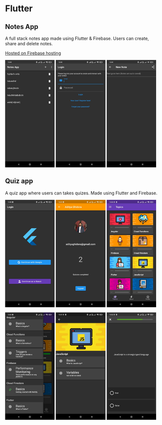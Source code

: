 # Flutter

## Notes App

A full stack notes app made using Flutter & Firebase.
Users can create, share and delete notes.

[Hosted on Firebase hosting](https://oregairu-eightman.web.app/#/)

<p float="left">
<img src="./img/notes-homepage.jpeg" height="350px" alt="homepage of notes app"/>
<img src="./img/notes-loginpage.jpeg" height="350px" alt="loginpage of notes app"/>
<img src="./img/notes-newnotepage.jpeg" height="350px" alt="new note page of notes app"/>
</p>

## Quiz app

A quiz app where users can takes quizes.
Made using Flutter and Firebase.

<p float="left">
<img src="./img/quiz-loginpage.jpeg" height="350px" alt="loginpage of quiz app"/>
<img src="./img/quiz-profilepage.jpeg" height="350px" alt="profile page of quiz app"/>
<img src="./img/quiz-topicspage.jpeg" height="350px" alt="topics page of quiz app"/>
</p>

<p float="left">
<img src="./img/quiz-burgermenu.jpeg" height="350px" alt="burger menu of quiz app"/>
<img src="./img/quiz-quizpage.jpeg" height="350px" alt="quiz page of quiz app"/>
<img src="./img/quiz-questionpage.jpeg" height="350px" alt="question page of quiz app"/>
</p>
